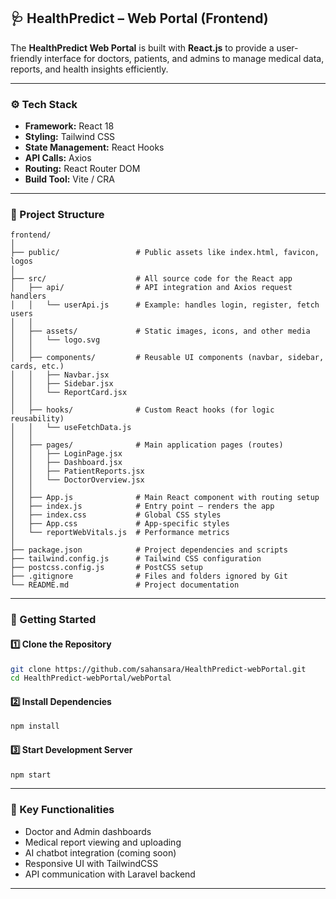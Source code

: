 ## 🩺 HealthPredict – Web Portal (Frontend)

The **HealthPredict Web Portal** is built with **React.js** to provide a user-friendly interface for doctors, patients, and admins to manage medical data, reports, and health insights efficiently.

---

### ⚙️ Tech Stack

* **Framework:** React 18
* **Styling:** Tailwind CSS
* **State Management:** React Hooks
* **API Calls:** Axios
* **Routing:** React Router DOM
* **Build Tool:** Vite / CRA

---

### 📂 Project Structure

```
frontend/
│
├── public/                 # Public assets like index.html, favicon, logos
│
├── src/                    # All source code for the React app
│   ├── api/                # API integration and Axios request handlers
│   │   └── userApi.js      # Example: handles login, register, fetch users
│   │
│   ├── assets/             # Static images, icons, and other media
│   │   └── logo.svg
│   │
│   ├── components/         # Reusable UI components (navbar, sidebar, cards, etc.)
│   │   ├── Navbar.jsx
│   │   ├── Sidebar.jsx
│   │   └── ReportCard.jsx
│   │
│   ├── hooks/              # Custom React hooks (for logic reusability)
│   │   └── useFetchData.js
│   │
│   ├── pages/              # Main application pages (routes)
│   │   ├── LoginPage.jsx
│   │   ├── Dashboard.jsx
│   │   ├── PatientReports.jsx
│   │   └── DoctorOverview.jsx
│   │
│   ├── App.js              # Main React component with routing setup
│   ├── index.js            # Entry point – renders the app
│   ├── index.css           # Global CSS styles
│   ├── App.css             # App-specific styles
│   └── reportWebVitals.js  # Performance metrics
│
├── package.json            # Project dependencies and scripts
├── tailwind.config.js      # Tailwind CSS configuration
├── postcss.config.js       # PostCSS setup
├── .gitignore              # Files and folders ignored by Git
└── README.md               # Project documentation
```

---

### 🚀 Getting Started

#### 1️⃣ Clone the Repository

```bash
git clone https://github.com/sahansara/HealthPredict-webPortal.git
cd HealthPredict-webPortal/webPortal
```

#### 2️⃣ Install Dependencies

```bash
npm install
```

#### 3️⃣ Start Development Server

```bash
npm start
```

---

### 🧠 Key Functionalities

* Doctor and Admin dashboards
* Medical report viewing and uploading
* AI chatbot integration (coming soon)
* Responsive UI with TailwindCSS
* API communication with Laravel backend

---


